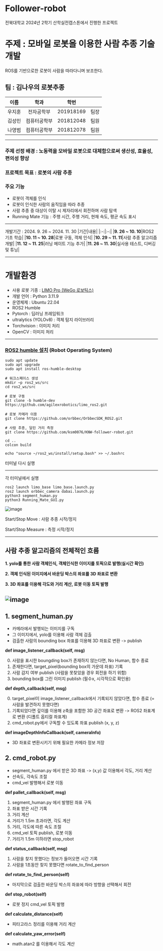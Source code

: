 # Follower-robot
전북대학교 2024년 2학기 산학실전캡스톤에서 진행한 프로젝트

# 주제 : 모바일 로봇을 이용한 사람 추종 기술 개발
ROS를 기반으로한 로봇이 사람을 따라다니며 보조한다.

## 팀 : 김나우의 로봇추종
|이름|학과|학번||
|:-:|:-:|:-:|:-:|
|우지훈|전자공학부|201918169|팀장|
|김성민|컴퓨터공학부|201812048|팀원|
|나영범|컴퓨터공학부|201812078|팀원|

---

### 주제 선정 배경 : 노동력을 모바일 로봇으로 대체함으로써 생산성, 효율성, 편의성 향상

### 프로젝트 목표 : 로봇의 사람 추종

### 주요 기능
* 로봇이 객체를 인식
* 로봇이 인식한 사람의 움직임을 따라 추종
* 사람 추종 중 대상이 이탈 시 제자리에서 회전하며 사람 탐색
* Running Mate 기능 : 주행 시간, 주행 거리, 현재 속도, 평균 속도 표시
---

개발기간 : 2024. 9. 26 ~ 2024. 11. 30
|기간|내용|
|:-:|:-:|
|**9. 26 ~ 10. 10**|ROS2 기초 학습|
|**10. 11 ~ 10. 28**|로봇 구동, 객체 인식|
|**10. 29 ~ 11. 11**|사람 추종 알고리즘 개발|
|**11. 12 ~ 11. 25**|러닝 메이트 기능 추가|
|**11. 26 ~ 11. 30**|실사용 테스트, 디버깅 및 튜닝|

---
# 개발환경
* 사용 로봇 기종 : [LIMO Pro (WeGo 로보틱스)](https://wego-robotics.com/wego/wego01.php)
* 개발 언어 : Python 3.11.9
* 운영체제 : Ubuntu 22.04
* ROS2 Humble
* Pytorch : 딥러닝 프레임워크
* ultralytics (YOLOv8) : 객체 탐지 라이브러리
* Torchvision : 이미지 처리
* OpenCV : 이미지 처리
---
### [ROS2 humble 설치](https://docs.ros.org/en/humble/Installation/Ubuntu-Install-Debs.html#) (Robot Operating System)
```
sudo apt update
sudo apt upgrade
sudo apt install ros-humble-desktop
```
```
# 워크스페이스 생성
mkdir ~p ros2_ws/src
cd ros2_ws/src

# 로봇 구동
git clone -b humble-dev https://github.com/agilexrobotics/limo_ros2.git

# 로봇 카메라 이용
git clone https://github.com/orbbec/OrbbecSDK_ROS2.git

# 사람 추종, 달린 거리 측정
git clone https://github.com/ksm0076/KNW-follower-robot.git

cd ..
colcon build
```
```
echo "source ~/ros2_ws/install/setup.bash" >> ~/.bashrc
```
터미널 다시 실행

---
각 터미널에서 실행
```
ros2 launch limo_base limo_base.launch.py
ros2 launch orbbec_camera dabai.launch.py
python3 segment_human.py
python3 Running_Mate_GUI.py
```
![image](https://github.com/user-attachments/assets/c58e4a99-b743-441d-9fd5-05c94c928e89)

Start/Stop Move : 사람 추종 시작/정지

Start/Stop Measure : 측정 시작/정지

---
## 사람 추종 알고리즘의 전체적인 흐름

**1. yolo를 통한 사람 객체인식, 객체인식한 이미지를 토픽으로 발행(실시간 확인)**

**2. 객체 인식된 이미지에서 바운딩 박스의 좌표를 3D 좌표로 변환**

**3. 3D 좌표를 이용해 각도와 거리 계산, 로봇 이동 토픽 발행**

![image](https://github.com/user-attachments/assets/361eaa70-ea7b-4e47-9b21-034eaa430ac7)
---

## 1. segment_human.py
- 카메라에서 발행되는 이미지를 구독
- 그 이미지에서, yolo를 이용해 사람 객체 검출
- 검출한 사람의 bounding box 좌표를 이용해 3D 좌표로 변환 -> publish
  
**def image_listener_callback(self, msg)**

0. 사람을 표시한 boungding box가 존재하지 않는다면, No Human, 함수 종료
1. 존재한다면, target_pixel(bounding box의 가운데 좌표) 기록
2. 사람 감지 여부 publish (사람을 못찾았을 경우 회전을 하기 위함)
3. bounding box를 그린 이미지 publish (필수x, 시각적으로 확인용)

**def depth_callback(self, msg)**

0. target_pixel이 image_listener_callback에서 기록되지 않았다면, 함수 종료 (= 사람을 발견하지 못했다면)
1. 기록되었다면 깊이를 이용해 z축을 포함한 3D 공간 좌표로 변환 -> ROS2 좌표계로 변환 (디폴트 옵티컬 좌표계)
2. cmd_robot.py에서 구독할 수 있도록 좌표 publish (x, y, z)

**def imageDepthInfoCallback(self, cameraInfo)**

* 3D 좌표로 변환시키기 위해 필요한 카메라 정보 저장

## 2. cmd_robot.py
- segment_human.py 에서 받은 3D 좌표 -> (x,y) 값 이용해서 각도, 거리 계산  
- 선속도, 각속도 조절
- cmd_vel 발행해서 로봇 이동

**def pallet_callback(self, msg)**
1. segment_human.py 에서 발행된 좌표 구독
2. 좌표 받은 시간 기록
3. 거리 계산
4. 거리가 1.5m 초과라면, 각도 계산
5. 거리, 각도에 따른 속도 조절
6. cmd_vel 토픽 publish, 로봇 이동
7. 거리가 1.5m 이하라면 stop_robot

**def status_callback(self, msg)**

1. 사람을 찾지 못했다는 정보가 들어오면 시간 기록
2. 사람을 1초동안 찾지 못했다면 rotate_to_find_person

**def rotate_to_find_person(self)**

* 마지막으로 검출한 바운딩 박스의 좌표에 따라 방향을 선택해서 회전

**def stop_robot(self)**

* 로봇 정지 cmd_vel 토픽 발행

**def calculate_distance(self)**

* 피타고라스 정리를 이용해 거리 계산

**def calculate_yaw_error(self)**

* math.atan2 를 이용해서 각도 계산

